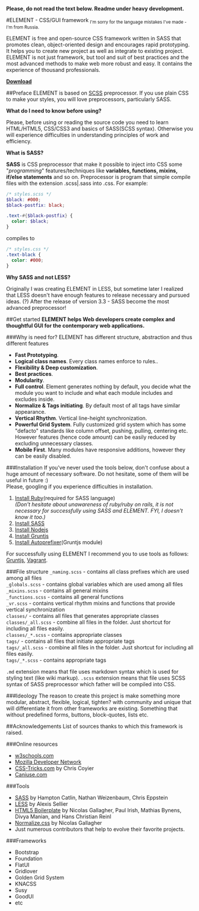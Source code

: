 **Please, do not read the text below. Readme under heavy development.**

#ELEMENT - CSS/GUI framework
<sub>I'm sorry for the language mistakes I've made - I'm from Russia.</sub>

ELEMENT is free and open-source CSS framework written in SASS that promotes clean, object-oriented design and encourages rapid prototyping. It helps you to create new project as well as integrate to existing project. ELEMENT is not just framework, but tool and suit of best practices and the most advanced methods to make web more robust and easy. It contains the experience of thousand professionals.

**[Download](https://github.com/kalopsia/element/archive/master.zip)**


##Preface
ELEMENT is based on [SCSS](sass-lang.com) preprocessor. If you use plain CSS to make your styles, you will love preprocessors, particularly SASS.

**What do I need to know before using?**

Please, before using or reading the source code you need to learn HTML/HTML5, CSS/CSS3 and basics of SASS(SCSS syntax).
Otherwise you will experience difficulties in understanding principles of work and efficiency.

**What is SASS?**

**SASS** is CSS preprocessor that make it possible to inject into CSS some "*programming*" features/techniques like  **variables, functions, mixins, if/else statements** and so on. Preprocessor is program that simple compile files with the extension .scss|.sass into .css. For example: 
```SCSS
/* styles.scss */
$black: #000;
$black-postfix: black;

.text-#{$black-postfix} {
  color: $black;
}
``` 
compiles to
```CSS
/* styles.css */
.text-black {
  color: #000;
}
```

**Why SASS and not LESS?**

Originally I was creating ELEMENT in LESS, but sometime later I realized that LESS doesn't have enough features to release necessary and pursued ideas. (?) After the release of version 3.3 - SASS become the most advanced preprocessor! 


##Get started
**ELEMENT helps Web developers create complex and thoughtful GUI for the contemporary web applications.**

###Why is need for?
ELEMENT has different structure, abstraction and thus different features

* **Fast Prototyping**.
* **Logical class names**. Every class names enforce to rules..
* **Flexibility & Deep customization**.
* **Best practices**.
* **Modularity**.
* **Full control**. Element generates nothing by default, you decide what the module you want to include and what each module includes and excludes inside.
* **Normalize & Tags initiating**. By default most of all tags have similar appearance. 
* **Vertical Rhythm**. Vertical line-height synchronization.
* **Powerful Grid System**. Fully customized grid system which has some "defacto" standards like column offset, pushing, pulling, centering etc. However features (hence code amount) can be easily reduced by excluding unnecessary classes. 
* **Mobile First**. Many modules have responsive additions, however they can be easily disabled.

###Installation
If you've never used the tools below, don't confuse about a huge amount of necessary software. Do not hesitate, some of them will be useful in future :)<br/>
Please, googling if you experience difficulties in installation.
 
1. [Install Ruby](https://www.ruby-lang.org/en/installation/)(required for SASS language)<br/>
*(Don't hesitate about unawareness of ruby/ruby on rails, it is not necessary for successfully using SASS and ELEMENT. FYI, I doesn't know it too.)*
2. [Install SASS](http://sass-lang.com/install)
3. [Install Nodejs](http://nodejs.org/download/)
2. [Install Gruntjs](http://gruntjs.com/getting-started)
3. [Install Autoprefixer](https://github.com/nDmitry/grunt-autoprefixer)(Gruntjs module)

For successfully using ELEMENT I recommend you to use tools as follows: [Gruntjs](gruntjs.com), [Vagrant](vagrantup.com).


###File structure
``_naming.scss`` - contains all class prefixes which are used among all files<br/>
``_globals.scss`` - contains global variables which are used among all files<br/>
``_mixins.scss`` - contains all general mixins<br/>
``_functions.scss`` - contains all general functions<br/>
``_vr.scss`` - contains vertical rhythm mixins and functions that provide vertical synchronization<br/>
``classes/`` - contains all files that generates appropriate classes<br/>
``classes/_all.scss`` - combine all files in the folder. Just shortcut for including all files easily.<br/>
``classes/_*.scss`` - contains appropriate classes<br/>
``tags/`` - contains all files that initiate appropriate tags<br/>
``tags/_all.scss`` - combine all files in the folder. Just shortcut for including all files easily.<br/>
``tags/_*.scss`` - contains appropriate tags<br/>

``.md`` extension means that file uses markdown syntax which is used for styling text (like wiki markup).
``.scss`` extension means that file uses SCSS syntax of SASS preprocessor which father will be compiled into CSS. 


###Ideology
The reason to create this project is make something more modular, abstract, flexible, logical, tighten? with community and unique that will differentiate it from other frameworks are existing. Something that without predefined forms, buttons, block-quotes, lists etc.


##Acknowledgements
List of sources thanks to which this framework is raised.

###Online resources
- [w3schools.com](http://w3schools.com/)
- [Mozilla Developer Network](https://developer.mozilla.org/en-US/docs/Web)
- [CSS-Tricks.com](css-tricks.com) by Chris Coyier
- [Caniuse.com](caniuse.com)

###Tools
- [SASS](http://sass-lang.com/) by Hampton Catlin, Nathan Weizenbaum, Chris Eppstein
- [LESS](http://lesscss.org/) by Alexis Sellier
- [HTML5 Boilerplate](http://html5boilerplate.com/) by Nicolas Gallagher, Paul Irish, Mathias Bynens, Divya Manian, and Hans Christian Reinl
- [Normalize.css](http://necolas.github.io/normalize.css/) by Nicolas Gallagher 
- Just numerous contributors that help to evolve their favorite projects.

###Frameworks
- Bootstrap
- Foundation
- FlatUI
- Gridlover
- Golden Grid System
- KNACSS
- Susy
- GoodUI
- etc
